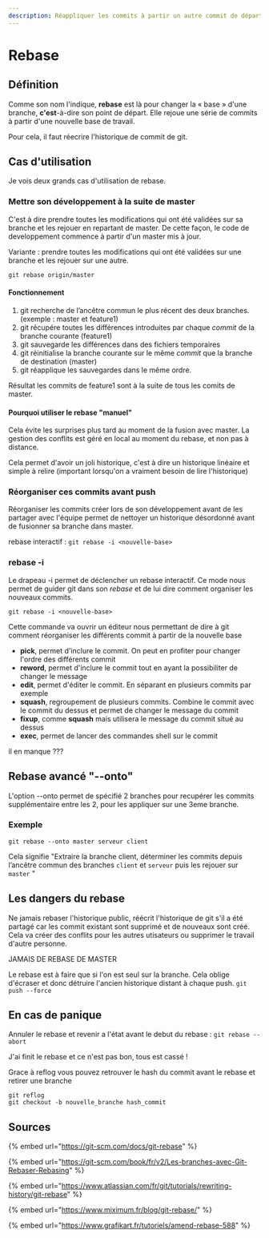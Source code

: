 ```yaml
---
description: Réappliquer les commits à partir un autre commit de départ
---
```


# Rebase

##  Définition

Comme son nom l'indique, **rebase** est là pour changer la « base » d'une branche, **c'est**-à-dire son point de départ. Elle rejoue une série de commits à partir d'une nouvelle base de travail.

Pour cela, il faut réecrire l'historique de commit de git.

## Cas d'utilisation

Je vois deux grands cas d'utilisation de rebase.

### Mettre son développement à la suite de master

C'est à dire prendre toutes les modifications qui ont été validées sur sa branche et les rejouer en repartant de master. De cette façon, le code de developpement commence à partir d'un master mis à jour.

Variante : prendre toutes les modifications qui ont été validées sur une branche et les rejouer sur une autre.

`git rebase origin/master`

#### Fonctionnement

1. git recherche de l’ancêtre commun le plus récent des deux branches. \(exemple : master et feature1\)
2. git récupére toutes les différences introduites par chaque _commit_ de la branche courante \(feature1\)
3. git sauvegarde les différences dans des fichiers temporaires
4. git réinitialise la branche courante sur le même _commit_ que la branche de destination \(master\)
5. git réapplique les sauvegardes dans le même ordre.

Résultat les commits de feature1 sont à la suite de tous les comits de master.



#### Pourquoi utiliser le rebase "manuel"

Cela évite les surprises plus tard au moment de la fusion avec master. La gestion des conflits est géré en local au moment du rebase, et non pas à distance.

Cela permet d'avoir un joli historique, c'est à dire un historique linéaire et simple à relire \(important lorsqu'on a vraiment besoin de lire l'historique\)

### Réorganiser ces commits avant push

Réorganiser les commits créer lors de son développement avant de les partager avec l'équipe permet de nettoyer un historique désordonné avant de fusionner sa branche dans master.

 rebase interactif : `git rebase -i <nouvelle-base>`



### rebase -i

Le drapeau -i permet de déclencher un rebase interactif. Ce mode nous permet de guider git dans son _rebase_ et de lui dire comment organiser les nouveaux commits.

```text
git rebase -i <nouvelle-base>
```

Cette commande va ouvrir un éditeur nous permettant de dire à git comment réorganiser les différents commit à partir de la nouvelle base

* **pick**, permet d'inclure le commit. On peut en profiter pour changer l'ordre des différents commit
* **reword**, permet d'inclure le commit tout en ayant la possibiliter de changer le message
* **edit**, permet d'éditer le commit. En séparant en plusieurs commits par exemple
* **squash**, regroupement de plusieurs commits. Combine le commit avec le commit du dessus et permet de changer le message du commit
* **fixup**, comme **squash** mais utilisera le message du commit situé au dessus
* **exec**, permet de lancer des commandes shell sur le commit

il en manque ???

## Rebase avancé "--onto"

L'option --onto permet de spécifié  2 branches pour recupérer les commits supplémentaire entre les 2, pour les appliquer sur une 3eme branche.

### Exemple

`git rebase --onto master serveur client`

Cela signifie "Extraire la branche client, déterminer les commits depuis l’ancêtre commun des branches `client` et `serveur` puis les rejouer sur `master` "

## Les dangers du rebase

Ne jamais rebaser l'historique public, réécrit l'historique de git s'il a été partagé car les commit existant sont supprimé et de nouveaux sont créé. Cela va créer des conflits pour les autres utisateurs ou supprimer le travail d'autre personne.

JAMAIS DE REBASE DE MASTER

Le rebase est à faire que si l'on est seul sur la branche. Cela oblige d'écraser et donc détruire l'ancien historique distant à chaque push. `git push --force`

## En cas de panique

Annuler le rebase et revenir a l'état avant le debut du rebase : `git rebase --abort`

J'ai finit le rebase et ce n'est pas bon, tous est cassé !

Grace à reflog vous pouvez retrouver le hash du commit avant le rebase et retirer une branche

```text
git reflog
git checkout -b nouvelle_branche hash_commit
```

## Sources

{% embed url="https://git-scm.com/docs/git-rebase" %}

{% embed url="https://git-scm.com/book/fr/v2/Les-branches-avec-Git-Rebaser-Rebasing" %}

{% embed url="https://www.atlassian.com/fr/git/tutorials/rewriting-history/git-rebase" %}

{% embed url="https://www.miximum.fr/blog/git-rebase/" %}

{% embed url="https://www.grafikart.fr/tutoriels/amend-rebase-588" %}



